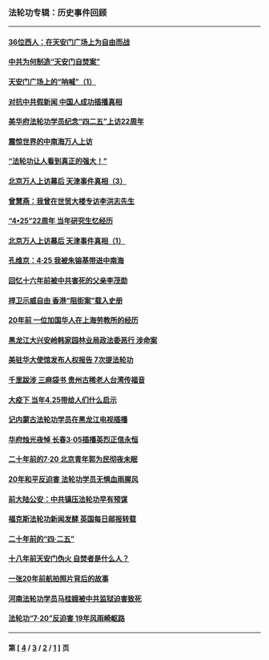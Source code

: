 ### 法轮功专辑：历史事件回顾
---
#### [36位西人：在天安门广场上为自由而战](../../pages/nf5793/n13390029.md?11260430) 
#### [中共为何制造“天安门自焚案”](../../pages/nf5793/n13183270.md?11260430) 
#### [天安门广场上的“呐喊”（1）](../../pages/nf5793/n13105277.md?11260430) 
#### [对抗中共假新闻 中国人成功插播真相](../../pages/nf5793/n12910618.md?11260430) 
#### [美华府法轮功学员纪念“四二五”上访22周年](../../pages/nf5793/n12904445.md?11260430) 
#### [震惊世界的中南海万人上访](../../pages/nf5793/n12903976.md?11260430) 
#### [“法轮功让人看到真正的强大！”](../../pages/nf5793/n12903195.md?11260430) 
#### [北京万人上访幕后 天津事件真相（3）](../../pages/nf5793/n12902807.md?11260430) 
#### [曾慧燕：我曾在世贸大楼专访李洪志先生](../../pages/nf5793/n12898729.md?11260430) 
#### [“4•25”22周年 当年研究生忆经历](../../pages/nf5793/n12894152.md?11260430) 
#### [北京万人上访幕后 天津事件真相（1）](../../pages/nf5793/n12885174.md?11260430) 
#### [孔维京：4·25 我被朱镕基带进中南海](../../pages/nf5793/n12864987.md?11260430) 
#### [回忆十六年前被中共害死的父亲李茂勋](../../pages/nf5793/n12880270.md?11260430) 
#### [捍卫示威自由 香港“阻街案”载入史册](../../pages/nf5793/n12811245.md?11260430) 
#### [20年前 一位加国华人在上海劳教所的经历](../../pages/nf5793/n12707932.md?11260430) 
#### [黑龙江大兴安岭韩家园林业局政法委恶行 涉命案](../../pages/nf5793/n12622815.md?11260430) 
#### [美驻华大使馆发布人权报告 7次提法轮功](../../pages/nf5793/n12520541.md?11260430) 
#### [千里跋涉 三麻袋书 贵州古稀老人台湾传福音](../../pages/nf5793/n12198750.md?11260430) 
#### [大疫下 当年4.25带给人们什么启示](../../pages/nf5793/n12058565.md?11260430) 
#### [记内蒙古法轮功学员在黑龙江电视插播](../../pages/nf5793/n11699194.md?11260430) 
#### [华府烛光夜悼 长春3·05插播英烈正信永恒](../../pages/nf5793/n11397432.md?11260430) 
#### [二十年前的7·20 北京青年郭为民彻夜未眠](../../pages/nf5793/n11354195.md?11260430) 
#### [20年和平反迫害 法轮功学员无惧血雨腥风](../../pages/nf5793/n11348279.md?11260430) 
#### [前大陆公安：中共镇压法轮功早有预谋](../../pages/nf5793/n11352168.md?11260430) 
#### [福克斯法轮功新闻发酵  英国每日邮报转载](../../pages/nf5793/n11285952.md?11260430) 
#### [二十年前的“四·二五”](../../pages/nf5793/n11207639.md?11260430) 
#### [十八年前天安门伪火 自焚者是什么人？](../../pages/nf5793/n10996556.md?11260430) 
#### [一张20年前航拍照片背后的故事](../../pages/nf5793/n10693797.md?11260430) 
#### [河南法轮功学员马桂娥被中共监狱迫害致死](../../pages/nf5793/n10684974.md?11260430) 
#### [法轮功“7‧20”反迫害 19年风雨崎岖路](../../pages/nf5793/n10570834.md?11260430) 

---
#### 第 [ [4](./4.md?11260430) / [3](./3.md?11260430) / [2](./2.md?11260430) / [1](./1.md?11260430) ] 页
